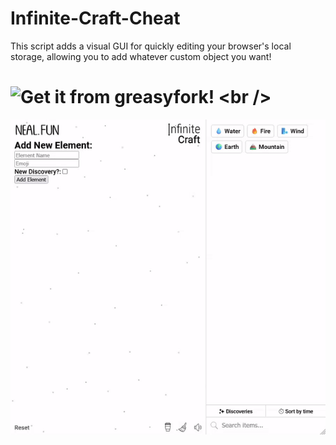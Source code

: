 # Infinite-Craft-Cheat
This script adds a visual GUI for quickly editing your browser's local storage, allowing you to add whatever custom object you want!
# ![Get it from greasyfork!]([https://greasyfork.org/en/scripts/476123-download-apple-arkit-models](https://greasyfork.org/en/scripts/476123-download-apple-arkit-models)) <br />
![demonstrative gif](https://raw.githubusercontent.com/Z2r-YT/Infinite-Craft-Cheat/main/DEMO.gif) <br />
